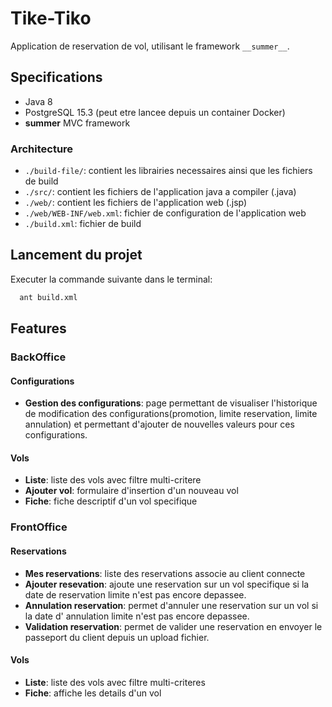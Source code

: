# Tike-Tiko

Application de reservation de vol, utilisant le framework `__summer__`.

## Specifications

* Java 8
* PostgreSQL 15.3 (peut etre lancee depuis un container Docker)
* __summer__ MVC framework

### Architecture

* `./build-file/`: contient les librairies necessaires ainsi que les fichiers de build
* `./src/`: contient les fichiers de l'application java a compiler (.java)
* `./web/`: contient les fichiers de l'application web (.jsp)
* `./web/WEB-INF/web.xml`: fichier de configuration de l'application web
* `./build.xml`: fichier de build

## Lancement du projet

Executer la commande suivante dans le terminal:

```bash
  ant build.xml
```

## Features

### BackOffice

#### Configurations

* **Gestion des configurations**: page permettant de visualiser l'historique de modification
des configurations(promotion, limite reservation, limite annulation) et permettant d'ajouter
de nouvelles valeurs pour ces configurations.

#### Vols

* **Liste**: liste des vols avec filtre multi-critere
* **Ajouter vol**: formulaire d'insertion d'un nouveau vol
* **Fiche**: fiche descriptif d'un vol specifique

### FrontOffice

#### Reservations

* **Mes reservations**: liste des reservations associe au client connecte
* **Ajouter resevation**: ajoute une reservation sur un vol specifique si la date de
reservation limite n'est pas encore depassee.
* **Annulation reservation**: permet d'annuler une reservation sur un vol si la date d'
annulation limite n'est pas encore depassee.
* **Validation reservation**: permet de valider une reservation en envoyer le passeport
du client depuis un upload fichier.

#### Vols

* **Liste**: liste des vols avec filtre multi-criteres
* **Fiche**: affiche les details d'un vol
